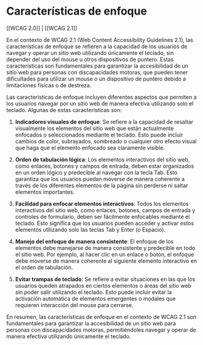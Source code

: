 # Características de enfoque

[[WCAG 2.0]] | [[WCAG 2.1]]

En el contexto de WCAG 2.1 (Web Content Accessibility Guidelines 2.1), las características de enfoque se refieren a la capacidad de los usuarios de navegar y operar un sitio web utilizando únicamente el teclado, sin depender del uso del mouse u otros dispositivos de puntero. Estas características son fundamentales para garantizar la accesibilidad de un sitio web para personas con discapacidades motoras, que pueden tener dificultades para utilizar un mouse o un dispositivo de puntero debido a limitaciones físicas o de destreza.

Las características de enfoque incluyen diferentes aspectos que permiten a los usuarios navegar por un sitio web de manera efectiva utilizando solo el teclado. Algunas de estas características son:

1. **Indicadores visuales de enfoque**: Se refiere a la capacidad de resaltar visualmente los elementos del sitio web que están actualmente enfocados o seleccionados mediante el teclado. Esto puede incluir cambios de color, subrayados, sombreado o cualquier otro efecto visual que haga que el elemento enfocado sea claramente visible.

2. **Orden de tabulación lógica**: Los elementos interactivos del sitio web, como enlaces, botones y campos de entrada, deben estar organizados en un orden lógico y predecible al navegar con la tecla Tab. Esto garantiza que los usuarios puedan moverse de manera coherente a través de los diferentes elementos de la página sin perderse ni saltar elementos importantes.

3. **Facilidad para enfocar elementos interactivos**: Todos los elementos interactivos del sitio web, como enlaces, botones, campos de entrada y controles de formulario, deben ser fácilmente enfocables mediante el teclado. Esto significa que los usuarios pueden acceder y activar estos elementos utilizando solo las teclas Tab y Enter (o Espacio).

4. **Manejo del enfoque de manera consistente**: El enfoque de los elementos debe manejarse de manera consistente y predecible en todo el sitio web. Por ejemplo, al hacer clic en un enlace o botón, el enfoque debe moverse de manera coherente al siguiente elemento interactivo en el orden de tabulación.

5. **Evitar trampas de teclado**: Se refiere a evitar situaciones en las que los usuarios queden atrapados en ciertos elementos o áreas del sitio web sin poder salir utilizando el teclado. Esto puede incluir evitar la activación automática de elementos emergentes o modales que requieren interacción del mouse para cerrarse.

En resumen, las características de enfoque en el contexto de WCAG 2.1 son fundamentales para garantizar la accesibilidad de un sitio web para personas con discapacidades motoras, permitiéndoles navegar y operar de manera efectiva utilizando únicamente el teclado.